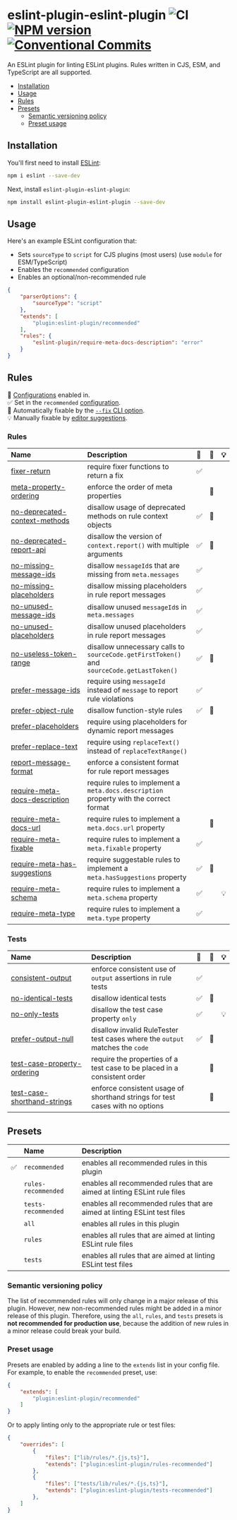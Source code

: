# eslint-plugin-eslint-plugin ![CI](https://github.com/eslint-community/eslint-plugin-eslint-plugin/workflows/CI/badge.svg) [![NPM version](https://img.shields.io/npm/v/eslint-plugin-eslint-plugin.svg?style=flat)](https://npmjs.org/package/eslint-plugin-eslint-plugin) [![Conventional Commits](https://img.shields.io/badge/Conventional%20Commits-1.0.0-yellow.svg)](https://conventionalcommits.org)

An ESLint plugin for linting ESLint plugins. Rules written in CJS, ESM, and TypeScript are all supported.

<!-- vscode-markdown-toc -->
* [Installation](#Installation)
* [Usage](#Usage)
* [Rules](#Rules)
* [Presets](#Presets)
  * [Semantic versioning policy](#Semanticversioningpolicy)
  * [Preset usage](#Presetusage)

<!-- vscode-markdown-toc-config
	numbering=false
	autoSave=true
	/vscode-markdown-toc-config -->
<!-- /vscode-markdown-toc -->

## <a name='Installation'></a>Installation

You'll first need to install [ESLint](https://eslint.org):

```sh
npm i eslint --save-dev
```

Next, install `eslint-plugin-eslint-plugin`:

```sh
npm install eslint-plugin-eslint-plugin --save-dev
```

## <a name='Usage'></a>Usage

Here's an example ESLint configuration that:

* Sets `sourceType` to `script` for CJS plugins (most users) (use `module` for ESM/TypeScript)
* Enables the `recommended` configuration
* Enables an optional/non-recommended rule

```json
{
    "parserOptions": {
        "sourceType": "script"
    },
    "extends": [
        "plugin:eslint-plugin/recommended"
    ],
    "rules": {
        "eslint-plugin/require-meta-docs-description": "error"
    }
}
```

## <a name='Rules'></a>Rules

<!-- begin auto-generated rules list -->

💼 [Configurations](https://github.com/eslint-community/eslint-plugin-eslint-plugin#presets) enabled in.\
✅ Set in the `recommended` [configuration](https://github.com/eslint-community/eslint-plugin-eslint-plugin#presets).\
🔧 Automatically fixable by the [`--fix` CLI option](https://eslint.org/docs/user-guide/command-line-interface#--fix).\
💡 Manually fixable by [editor suggestions](https://eslint.org/docs/developer-guide/working-with-rules#providing-suggestions).

### Rules

| Name                                                                         | Description                                                                                | 💼 | 🔧 | 💡 |
| :--------------------------------------------------------------------------- | :----------------------------------------------------------------------------------------- | :- | :- | :- |
| [fixer-return](docs/rules/fixer-return.md)                                   | require fixer functions to return a fix                                                    | ✅  |    |    |
| [meta-property-ordering](docs/rules/meta-property-ordering.md)               | enforce the order of meta properties                                                       |    | 🔧 |    |
| [no-deprecated-context-methods](docs/rules/no-deprecated-context-methods.md) | disallow usage of deprecated methods on rule context objects                               | ✅  | 🔧 |    |
| [no-deprecated-report-api](docs/rules/no-deprecated-report-api.md)           | disallow the version of `context.report()` with multiple arguments                         | ✅  | 🔧 |    |
| [no-missing-message-ids](docs/rules/no-missing-message-ids.md)               | disallow `messageId`s that are missing from `meta.messages`                                | ✅  |    |    |
| [no-missing-placeholders](docs/rules/no-missing-placeholders.md)             | disallow missing placeholders in rule report messages                                      | ✅  |    |    |
| [no-unused-message-ids](docs/rules/no-unused-message-ids.md)                 | disallow unused `messageId`s in `meta.messages`                                            | ✅  |    |    |
| [no-unused-placeholders](docs/rules/no-unused-placeholders.md)               | disallow unused placeholders in rule report messages                                       | ✅  |    |    |
| [no-useless-token-range](docs/rules/no-useless-token-range.md)               | disallow unnecessary calls to `sourceCode.getFirstToken()` and `sourceCode.getLastToken()` | ✅  | 🔧 |    |
| [prefer-message-ids](docs/rules/prefer-message-ids.md)                       | require using `messageId` instead of `message` to report rule violations                   | ✅  |    |    |
| [prefer-object-rule](docs/rules/prefer-object-rule.md)                       | disallow function-style rules                                                              | ✅  | 🔧 |    |
| [prefer-placeholders](docs/rules/prefer-placeholders.md)                     | require using placeholders for dynamic report messages                                     |    |    |    |
| [prefer-replace-text](docs/rules/prefer-replace-text.md)                     | require using `replaceText()` instead of `replaceTextRange()`                              |    |    |    |
| [report-message-format](docs/rules/report-message-format.md)                 | enforce a consistent format for rule report messages                                       |    |    |    |
| [require-meta-docs-description](docs/rules/require-meta-docs-description.md) | require rules to implement a `meta.docs.description` property with the correct format      |    |    |    |
| [require-meta-docs-url](docs/rules/require-meta-docs-url.md)                 | require rules to implement a `meta.docs.url` property                                      |    | 🔧 |    |
| [require-meta-fixable](docs/rules/require-meta-fixable.md)                   | require rules to implement a `meta.fixable` property                                       | ✅  |    |    |
| [require-meta-has-suggestions](docs/rules/require-meta-has-suggestions.md)   | require suggestable rules to implement a `meta.hasSuggestions` property                    | ✅  | 🔧 |    |
| [require-meta-schema](docs/rules/require-meta-schema.md)                     | require rules to implement a `meta.schema` property                                        | ✅  |    | 💡 |
| [require-meta-type](docs/rules/require-meta-type.md)                         | require rules to implement a `meta.type` property                                          | ✅  |    |    |

### Tests

| Name                                                                     | Description                                                                  | 💼 | 🔧 | 💡 |
| :----------------------------------------------------------------------- | :--------------------------------------------------------------------------- | :- | :- | :- |
| [consistent-output](docs/rules/consistent-output.md)                     | enforce consistent use of `output` assertions in rule tests                  | ✅  |    |    |
| [no-identical-tests](docs/rules/no-identical-tests.md)                   | disallow identical tests                                                     | ✅  | 🔧 |    |
| [no-only-tests](docs/rules/no-only-tests.md)                             | disallow the test case property `only`                                       | ✅  |    | 💡 |
| [prefer-output-null](docs/rules/prefer-output-null.md)                   | disallow invalid RuleTester test cases where the `output` matches the `code` | ✅  | 🔧 |    |
| [test-case-property-ordering](docs/rules/test-case-property-ordering.md) | require the properties of a test case to be placed in a consistent order     |    | 🔧 |    |
| [test-case-shorthand-strings](docs/rules/test-case-shorthand-strings.md) | enforce consistent usage of shorthand strings for test cases with no options |    | 🔧 |    |

<!-- end auto-generated rules list -->

## <a name='Presets'></a>Presets

|   | Name | Description |
|:--|:-----|:------------|
| ✅ | `recommended` | enables all recommended rules in this plugin |
|   | `rules-recommended` | enables all recommended rules that are aimed at linting ESLint rule files |
|   | `tests-recommended` | enables all recommended rules that are aimed at linting ESLint test files |
|   | `all` | enables all rules in this plugin |
|   | `rules` | enables all rules that are aimed at linting ESLint rule files |
|   | `tests` | enables all rules that are aimed at linting ESLint test files |

### <a name='Semanticversioningpolicy'></a>Semantic versioning policy

The list of recommended rules will only change in a major release of this plugin. However, new non-recommended rules might be added in a minor release of this plugin. Therefore, using the `all`, `rules`, and `tests` presets is **not recommended for production use**, because the addition of new rules in a minor release could break your build.

### <a name='Presetusage'></a>Preset usage

Presets are enabled by adding a line to the `extends` list in your config file. For example, to enable the `recommended` preset, use:

```json
{
    "extends": [
        "plugin:eslint-plugin/recommended"
    ]
}
```

Or to apply linting only to the appropriate rule or test files:

```json
{
    "overrides": [
        {
            "files": ["lib/rules/*.{js,ts}"],
            "extends": ["plugin:eslint-plugin/rules-recommended"]
        },
        {
            "files": ["tests/lib/rules/*.{js,ts}"],
            "extends": ["plugin:eslint-plugin/tests-recommended"]
        },
    ]
}
```
